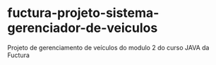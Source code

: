 # fuctura-projeto-sistema-gerenciador-de-veiculos
Projeto de gerenciamento de veículos do modulo 2 do curso JAVA da Fuctura
